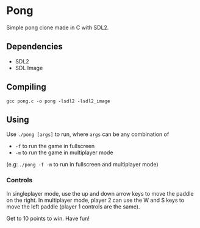 # Pong

Simple pong clone made in C with SDL2.

## Dependencies
- SDL2
- SDL Image

## Compiling
`gcc pong.c -o pong -lsdl2 -lsdl2_image`

## Using
Use `./pong [args]` to run, where `args` can be any combination of

- `-f` to run the game in fullscreen
- `-m` to run the game in multiplayer mode

(e.g: `./pong -f -m` to run in fullscreen and multiplayer mode)

### Controls
In singleplayer mode, use the up and down arrow keys to move the paddle on the right. In multiplayer mode, player 2 can use the W and S keys to move the left paddle (player 1 controls are the same).

Get to 10 points to win. Have fun!